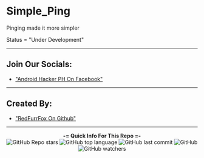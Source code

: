 # Simple_Ping
Pinging made it more simpler

Status = "Under Development"

---

## Join Our Socials: 

 - ["Android Hacker PH On Facebook"](https://www.facebook.com/groups/1778790372291663)

---
  
## Created By: 
  
 - ["RedFurrFox On Github"](https://github.com/RedFurrFox)

---

<p align="center"> 
    <b>-= Quick Info For This Repo =-</b><br>
    <img alt="GitHub Repo stars" src="https://img.shields.io/github/stars/RedFurrFox/Simple_Ping?style=social">
    <img alt="GitHub top language" src="https://img.shields.io/github/languages/top/RedFurrFox/Simple_Ping">
    <img alt="GitHub last commit" src="https://img.shields.io/github/last-commit/RedFurrFox/Simple_Ping">
    <img alt="GitHub" src="https://img.shields.io/github/license/RedFurrFox/Simple_Ping">
    <img alt="GitHub watchers" src="https://img.shields.io/github/watchers/RedFurrFox/Simple_Ping?style=social">
</p>
